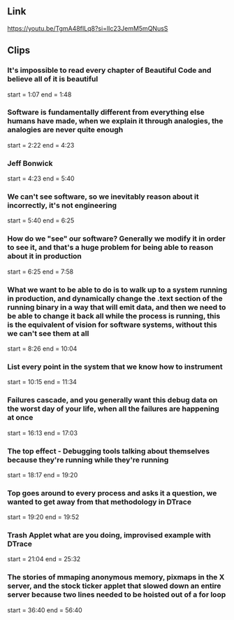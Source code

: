 ## Link
https://youtu.be/TgmA48fILq8?si=lIc23JemM5mQNusS

## Clips

### It's impossible to read every chapter of Beautiful Code and believe all of it is beautiful
start = 1:07
end = 1:48

### Software is fundamentally different from everything else humans have made, when we explain it through analogies, the analogies are never quite enough
start = 2:22
end = 4:23

### Jeff Bonwick
start = 4:23
end = 5:40

### We can't see software, so we inevitably reason about it incorrectly, it's not engineering
start = 5:40
end = 6:25

### How do we "see" our software? Generally we modify it in order to see it, and that's a huge problem for being able to reason about it in production
start = 6:25
end = 7:58

### What we want to be able to do is to walk up to a system running in production, and dynamically change the .text section of the running binary in a way that will emit data, and then we need to be able to change it back all while the process is running, this is the equivalent of vision for software systems, without this we can't see them at all
start = 8:26
end = 10:04

### List every point in the system that we know how to instrument
start = 10:15
end = 11:34

### Failures cascade, and you generally want this debug data on the worst day of your life, when all the failures are happening at once
start = 16:13
end = 17:03

### The top effect - Debugging tools talking about themselves because they're running while they're running
start = 18:17
end = 19:20

### Top goes around to every process and asks it a question, we wanted to get away from that methodology in DTrace
start = 19:20
end = 19:52

### Trash Applet what are you doing, improvised example with DTrace
start = 21:04
end = 25:32

### The stories of mmaping anonymous memory, pixmaps in the X server, and the stock ticker applet that slowed down an entire server because two lines needed to be hoisted out of a for loop
start = 36:40
end = 56:40
